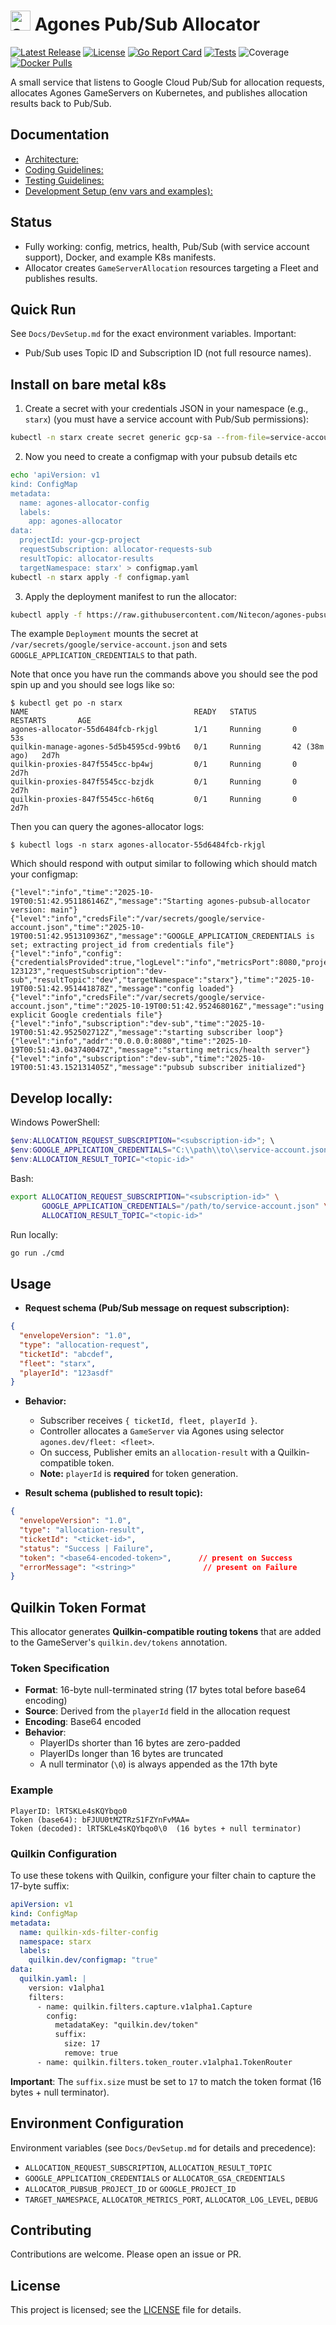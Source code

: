 # <img src="https://agones.dev/site/images/logo.svg" alt="agones logo" width="32"/> Agones Pub/Sub Allocator

[![Latest Release](https://img.shields.io/github/release/Nitecon/agones-pubsub-allocator.svg)](https://github.com/Nitecon/agones-pubsub-allocator/releases/latest)
[![License](https://img.shields.io/github/license/Nitecon/agones-pubsub-allocator.svg)](LICENSE)
[![Go Report Card](https://goreportcard.com/badge/github.com/Nitecon/agones-pubsub-allocator)](https://goreportcard.com/report/github.com/Nitecon/agones-pubsub-allocator)
[![Tests](https://github.com/Nitecon/agones-pubsub-allocator/actions/workflows/ci.yml/badge.svg)](https://github.com/Nitecon/agones-pubsub-allocator/actions/workflows/ci.yml)
![Coverage](https://img.shields.io/badge/Coverage-0%25-red)
[![Docker Pulls](https://img.shields.io/docker/pulls/nitecon/agones-pubsub-allocator)](https://hub.docker.com/repository/docker/nitecon/agones-pubsub-allocator)

A small service that listens to Google Cloud Pub/Sub for allocation requests, allocates Agones GameServers on Kubernetes, and publishes allocation results back to Pub/Sub.

## Documentation
- [Architecture:](Docs/Architecture.md)
- [Coding Guidelines:](Docs/CodingGuidelines.md)
- [Testing Guidelines:](Docs/TestingGuidelines.md)
- [Development Setup (env vars and examples):](Docs/DevSetup.md)

## Status
- Fully working: config, metrics, health, Pub/Sub (with service account support), Docker, and example K8s manifests.
- Allocator creates `GameServerAllocation` resources targeting a Fleet and publishes results.

## Quick Run
See `Docs/DevSetup.md` for the exact environment variables. Important:
- Pub/Sub uses Topic ID and Subscription ID (not full resource names).

## Install on bare metal k8s
1) Create a secret with your credentials JSON in your namespace (e.g., `starx`) (you must have a service account with Pub/Sub permissions):
```bash
kubectl -n starx create secret generic gcp-sa --from-file=service-account.json=/path/to/service-account.json
```
2) Now you need to create a configmap with your pubsub details etc
```bash
echo 'apiVersion: v1
kind: ConfigMap
metadata:
  name: agones-allocator-config
  labels:
    app: agones-allocator
data:
  projectId: your-gcp-project
  requestSubscription: allocator-requests-sub
  resultTopic: allocator-results
  targetNamespace: starx' > configmap.yaml
kubectl -n starx apply -f configmap.yaml
```
3) Apply the deployment manifest to run the allocator:
```bash
kubectl apply -f https://raw.githubusercontent.com/Nitecon/agones-pubsub-allocator/refs/heads/main/deployments/deployment-metal.yaml
```
The example `Deployment` mounts the secret at `/var/secrets/google/service-account.json` and sets `GOOGLE_APPLICATION_CREDENTIALS` to that path.

Note that once you have run the commands above you should see the pod spin up and you should see logs like so:
```
$ kubectl get po -n starx
NAME                                     READY   STATUS        RESTARTS       AGE
agones-allocator-55d6484fcb-rkjgl        1/1     Running       0              53s
quilkin-manage-agones-5d5b4595cd-99bt6   0/1     Running       42 (38m ago)   2d7h
quilkin-proxies-847f5545cc-bp4wj         0/1     Running       0              2d7h
quilkin-proxies-847f5545cc-bzjdk         0/1     Running       0              2d7h
quilkin-proxies-847f5545cc-h6t6q         0/1     Running       0              2d7h
```
Then you can query the agones-allocator logs:
```
$ kubectl logs -n starx agones-allocator-55d6484fcb-rkjgl
```
Which should respond with output similar to following which should match your configmap:
```
{"level":"info","time":"2025-10-19T00:51:42.951186146Z","message":"Starting agones-pubsub-allocator version: main"}
{"level":"info","credsFile":"/var/secrets/google/service-account.json","time":"2025-10-19T00:51:42.951310936Z","message":"GOOGLE_APPLICATION_CREDENTIALS is set; extracting project_id from credentials file"}
{"level":"info","config":{"credentialsProvided":true,"logLevel":"info","metricsPort":8080,"projectID":"starx-123123","requestSubscription":"dev-sub","resultTopic":"dev","targetNamespace":"starx"},"time":"2025-10-19T00:51:42.951441878Z","message":"config loaded"}
{"level":"info","credsFile":"/var/secrets/google/service-account.json","time":"2025-10-19T00:51:42.952468016Z","message":"using explicit Google credentials file"}
{"level":"info","subscription":"dev-sub","time":"2025-10-19T00:51:42.952502712Z","message":"starting subscriber loop"}
{"level":"info","addr":"0.0.0.0:8080","time":"2025-10-19T00:51:43.043740047Z","message":"starting metrics/health server"}
{"level":"info","subscription":"dev-sub","time":"2025-10-19T00:51:43.152131405Z","message":"pubsub subscriber initialized"}
```

## Develop locally:

Windows PowerShell:
```powershell
$env:ALLOCATION_REQUEST_SUBSCRIPTION="<subscription-id>"; \
$env:GOOGLE_APPLICATION_CREDENTIALS="C:\\path\\to\\service-account.json"; \
$env:ALLOCATION_RESULT_TOPIC="<topic-id>"
```

Bash:
```bash
export ALLOCATION_REQUEST_SUBSCRIPTION="<subscription-id>" \
       GOOGLE_APPLICATION_CREDENTIALS="/path/to/service-account.json" \
       ALLOCATION_RESULT_TOPIC="<topic-id>"
```

Run locally:
```bash
go run ./cmd
```

## Usage
- **Request schema (Pub/Sub message on request subscription):**

```json
{
  "envelopeVersion": "1.0",
  "type": "allocation-request",
  "ticketId": "abcdef",
  "fleet": "starx",
  "playerId": "123asdf"
}
```

- **Behavior:**
  - Subscriber receives `{ ticketId, fleet, playerId }`.
  - Controller allocates a `GameServer` via Agones using selector `agones.dev/fleet: <fleet>`.
  - On success, Publisher emits an `allocation-result` with a Quilkin-compatible token.
  - **Note:** `playerId` is **required** for token generation.

- **Result schema (published to result topic):**

```json
{
  "envelopeVersion": "1.0",
  "type": "allocation-result",
  "ticketId": "<ticket-id>",
  "status": "Success | Failure",
  "token": "<base64-encoded-token>",      // present on Success
  "errorMessage": "<string>"               // present on Failure
}
```

## Quilkin Token Format

This allocator generates **Quilkin-compatible routing tokens** that are added to the GameServer's `quilkin.dev/tokens` annotation.

### Token Specification
- **Format**: 16-byte null-terminated string (17 bytes total before base64 encoding)
- **Source**: Derived from the `playerId` field in the allocation request
- **Encoding**: Base64 encoded
- **Behavior**:
  - PlayerIDs shorter than 16 bytes are zero-padded
  - PlayerIDs longer than 16 bytes are truncated
  - A null terminator (`\0`) is always appended as the 17th byte

### Example
```
PlayerID: lRTSKLe4sKQYbqo0
Token (base64): bFJUU0tMZTRzS1FZYnFvMAA=
Token (decoded): lRTSKLe4sKQYbqo0\0  (16 bytes + null terminator)
```

### Quilkin Configuration

To use these tokens with Quilkin, configure your filter chain to capture the 17-byte suffix:

```yaml
apiVersion: v1
kind: ConfigMap
metadata:
  name: quilkin-xds-filter-config
  namespace: starx
  labels:
    quilkin.dev/configmap: "true"
data:
  quilkin.yaml: |
    version: v1alpha1
    filters:
      - name: quilkin.filters.capture.v1alpha1.Capture
        config:
          metadataKey: "quilkin.dev/token"
          suffix:
            size: 17
            remove: true
      - name: quilkin.filters.token_router.v1alpha1.TokenRouter
```

**Important**: The `suffix.size` must be set to `17` to match the token format (16 bytes + null terminator).

## Environment Configuration
Environment variables (see `Docs/DevSetup.md` for details and precedence):
- `ALLOCATION_REQUEST_SUBSCRIPTION`, `ALLOCATION_RESULT_TOPIC`
- `GOOGLE_APPLICATION_CREDENTIALS` or `ALLOCATOR_GSA_CREDENTIALS`
- `ALLOCATOR_PUBSUB_PROJECT_ID` or `GOOGLE_PROJECT_ID`
- `TARGET_NAMESPACE`, `ALLOCATOR_METRICS_PORT`, `ALLOCATOR_LOG_LEVEL`, `DEBUG`

## Contributing
Contributions are welcome. Please open an issue or PR.

## License
This project is licensed; see the [LICENSE](LICENSE) file for details.
